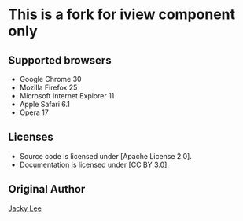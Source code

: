 This is a fork for iview component only
=======================================

Supported browsers
------------------

* Google Chrome 30
* Mozilla Firefox 25
* Microsoft Internet Explorer 11
* Apple Safari 6.1
* Opera 17


Licenses
--------

* Source code is licensed under [Apache License 2.0].
* Documentation is licensed under [CC BY 3.0].


Original Author
------

[Jacky Lee]

[Jacky Lee]: http://www.cse.cuhk.edu.hk/~hjli
